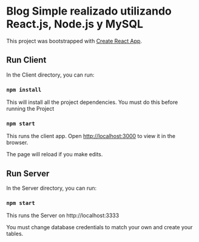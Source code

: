 # Blog Simple realizado utilizando React.js, Node.js y MySQL

This project was bootstrapped with [Create React App](https://github.com/facebook/create-react-app).

## Run Client

In the Client directory, you can run:

### `npm install`

This will install all the project dependencies. You must do this before running the Project

### `npm start`

This runs the client app.
Open [http://localhost:3000](http://localhost:3000) to view it in the browser.

The page will reload if you make edits.

## Run Server

In the Server directory, you can run:

### `npm start`

This runs the Server on http://localhost:3333

You must change database credentials to match your own and create your tables.
